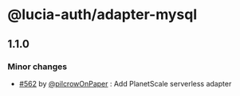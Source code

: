 # @lucia-auth/adapter-mysql

## 1.1.0

### Minor changes

- [#562](https://github.com/pilcrowOnPaper/lucia/pull/562) by [@pilcrowOnPaper](https://github.com/pilcrowOnPaper) : Add PlanetScale serverless adapter
